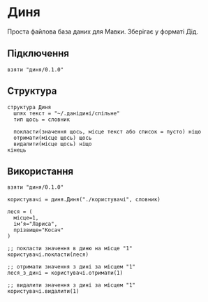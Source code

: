 # Диня

Проста файлова база даних для Мавки. Зберігає у форматі Дід.

## Підключення

```мавка
взяти "диня/0.1.0"
```

## Структура

```мавка
структура Диня
  шлях текст = "~/.данідині/спільне"
  тип щось = словник

  покласти(значення щось, місце текст або список = пусто) ніщо
  отримати(місце щось) щось
  видалити(місце щось) ніщо
кінець
```

## Використання

```мавка
взяти "диня/0.1.0"

користувачі = диня.Диня("./користувачі", словник)

леся = (
  місце=1,
  імʼя="Лариса",
  прізвище="Косач"
)

;; покласти значення в диню на місце "1"
користувачі.покласти(леся)

;; отримати значення з дині за місцем "1"
леся_з_дині = користувачі.отримати(1)

;; видалити значення з дині за місцем "1"
користувачі.видалити(1)
```
